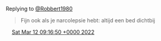 Replying to [@Robbert1980](https://twitter.com/Robbert1980/status/1502286086340595719)

> Fijn ook als je narcolepsie hebt: altijd een bed dichtbij

<img src="../../media/tweet.ico" width="12" /> [Sat Mar 12 09:16:50 +0000 2022](https://twitter.com/DromerDenker/status/1502574326285053952)